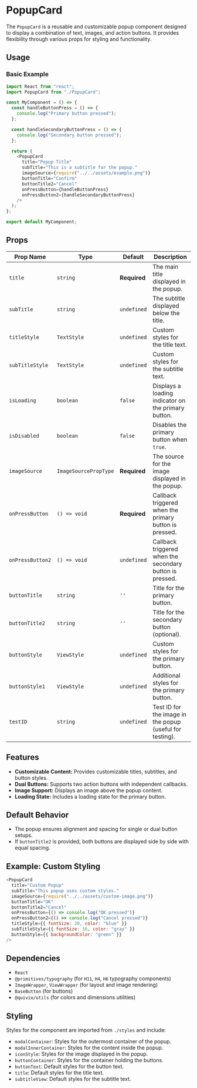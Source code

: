 # PopupCard

The `PopupCard` is a reusable and customizable popup component designed to display a combination of text, images, and action buttons. It provides flexibility through various props for styling and functionality.

## Usage

### Basic Example

```javascript
import React from "react";
import PopupCard from "./PopupCard";

const MyComponent = () => {
  const handleButtonPress = () => {
    console.log("Primary button pressed");
  };

  const handleSecondaryButtonPress = () => {
    console.log("Secondary button pressed");
  };

  return (
    <PopupCard
      title="Popup Title"
      subTitle="This is a subtitle for the popup."
      imageSource={require("../../assets/example.png")}
      buttonTitle="Confirm"
      buttonTitle2="Cancel"
      onPressButton={handleButtonPress}
      onPressButton2={handleSecondaryButtonPress}
    />
  );
};

export default MyComponent;
```

## Props

| Prop Name        | Type                  | Default      | Description                                              |
| ---------------- | --------------------- | ------------ | -------------------------------------------------------- |
| `title`          | `string`              | **Required** | The main title displayed in the popup.                   |
| `subTitle`       | `string`              | `undefined`  | The subtitle displayed below the title.                  |
| `titleStyle`     | `TextStyle`           | `undefined`  | Custom styles for the title text.                        |
| `subTitleStyle`  | `TextStyle`           | `undefined`  | Custom styles for the subtitle text.                     |
| `isLoading`      | `boolean`             | `false`      | Displays a loading indicator on the primary button.      |
| `isDisabled`     | `boolean`             | `false`      | Disables the primary button when `true`.                 |
| `imageSource`    | `ImageSourcePropType` | **Required** | The source for the image displayed in the popup.         |
| `onPressButton`  | `() => void`          | **Required** | Callback triggered when the primary button is pressed.   |
| `onPressButton2` | `() => void`          | `undefined`  | Callback triggered when the secondary button is pressed. |
| `buttonTitle`    | `string`              | `''`         | Title for the primary button.                            |
| `buttonTitle2`   | `string`              | `''`         | Title for the secondary button (optional).               |
| `buttonStyle`    | `ViewStyle`           | `undefined`  | Custom styles for the primary button.                    |
| `buttonStyle1`   | `ViewStyle`           | `undefined`  | Additional styles for the primary button.                |
| `testID`         | `string`              | `undefined`  | Test ID for the image in the popup (useful for testing). |

## Features

- **Customizable Content:** Provides customizable titles, subtitles, and button styles.
- **Dual Buttons:** Supports two action buttons with independent callbacks.
- **Image Support:** Displays an image above the popup content.
- **Loading State:** Includes a loading state for the primary button.

## Default Behavior

- The popup ensures alignment and spacing for single or dual button setups.
- If `buttonTitle2` is provided, both buttons are displayed side by side with equal spacing.

## Example: Custom Styling

```javascript
<PopupCard
  title="Custom Popup"
  subTitle="This popup uses custom styles."
  imageSource={require("../../assets/custom-image.png")}
  buttonTitle="OK"
  buttonTitle2="Cancel"
  onPressButton={() => console.log("OK pressed")}
  onPressButton2={() => console.log("Cancel pressed")}
  titleStyle={{ fontSize: 20, color: "blue" }}
  subTitleStyle={{ fontSize: 16, color: "gray" }}
  buttonStyle={{ backgroundColor: "green" }}
/>
```

## Dependencies

- `React`
- `@primitives/typography` (for `H11`, `H4`, `H6` typography components)
- `ImageWrapper`, `ViewWrapper` (for layout and image rendering)
- `BaseButton` (for buttons)
- `@quivio/utils` (for colors and dimensions utilities)

## Styling

Styles for the component are imported from `./styles` and include:

- `modalContainer`: Styles for the outermost container of the popup.
- `modalInnerContainer`: Styles for the content inside the popup.
- `iconStyle`: Styles for the image displayed in the popup.
- `buttonContainer`: Styles for the container holding the buttons.
- `buttonText`: Default styles for the button text.
- `title`: Default styles for the title text.
- `subtitleView`: Default styles for the subtitle text.
